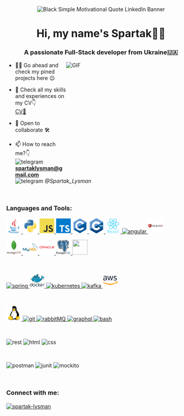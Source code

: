 <p align="center">
<img src="https://github.com/user-attachments/assets/4d7a7bce-3936-4be8-b3e0-dea1d5131011" alt="Black Simple Motivational Quote LinkedIn Banner" width="1000" height="230">

  
</p>
<h1 align="center">Hi, my name's Spartak👋🏽</h1>
<h3 align="center">A passionate Full-Stack developer from Ukraine🇺🇦</h3>

<img align="right" alt="GIF" width="345" height="290" src="https://media4.giphy.com/media/HscDLzkO8EOTmgkhQP/giphy.gif?cid=ecf05e47477qf5j878g6ajtatfhs3b73ure3nesayuleggvc&ep=v1_gifs_related&rid=giphy.gif&ct=g">

- 👨‍💻 Go ahead and check my pined projects here 😉

- 📄 Check all my skills and experiences on my CV👇<br>
[CV📝](https://github.com/user-attachments/files/17830531/Spartak_Lysman_CV__.pdf)


- 🔗 Open to collaborate 🛠️

- 📫 How to reach me?👇 <br>
<img src="https://upload.wikimedia.org/wikipedia/commons/thumb/7/7e/Gmail_icon_%282020%29.svg/2560px-Gmail_icon_%282020%29.svg.png" alt="telegram" width ="18" height="1%">  **spartaklysman@gmail.com** <br>
<img src="https://upload.wikimedia.org/wikipedia/commons/thumb/8/82/Telegram_logo.svg/2048px-Telegram_logo.svg.png" alt="telegram" width ="18" height="1%"> *@Spartak_Lysman*

  <br>

<h3 align="left">Languages and Tools:</h3>
<p align="left"> <a href="https://www.java.com" target="_blank" rel="noreferrer"> <img src="https://raw.githubusercontent.com/devicons/devicon/master/icons/java/java-original.svg" alt="java" width="40" height="40"/>
<a href="https://www.python.org" target="_blank" rel="noreferrer"> <img src="https://raw.githubusercontent.com/devicons/devicon/master/icons/python/python-original.svg" alt="python" width="40" height="40"/> </a> 
<a href="https://developer.mozilla.org/en-US/docs/Web/JavaScript" target="_blank" rel="noreferrer"> <img src="https://raw.githubusercontent.com/devicons/devicon/master/icons/javascript/javascript-original.svg" alt="javascript" width="40" height="40"/> </a>
<a href="https://www.typescriptlang.org/" target="_blank" rel="noreferrer"> <img src="https://raw.githubusercontent.com/devicons/devicon/master/icons/typescript/typescript-original.svg" alt="typescript" width="40" height="40"/> </a>
<a href="https://www.cprogramming.com/" target="_blank" rel="noreferrer"> <img src="https://raw.githubusercontent.com/devicons/devicon/master/icons/c/c-original.svg" alt="c" width="40" height="40"/> </a> 
<a href="https://www.w3schools.com/cpp/" target="_blank" rel="noreferrer"> <img src="https://raw.githubusercontent.com/devicons/devicon/master/icons/cplusplus/cplusplus-original.svg" alt="cplusplus" width="40" height="40"/> </a> 
<a href="https://reactjs.org/" target="_blank" rel="noreferrer"> <img src="https://raw.githubusercontent.com/devicons/devicon/master/icons/react/react-original-wordmark.svg" alt="react" width="40" height="40"/> </a> 
<a href="https://angular.io" target="_blank" rel="noreferrer"> <img src="https://angular.io/assets/images/logos/angular/angular.svg" alt="angular" width="40" height="40"/> </a> 
<a href="https://angular.io" target="_blank" rel="noreferrer"> <img src="https://raw.githubusercontent.com/devicons/devicon/master/icons/angularjs/angularjs-original-wordmark.svg" alt="angularjs" width="40" height="40"/> </a>
  
  <br>

  <a href="https://www.mongodb.com/" target="_blank" rel="noreferrer"> <img src="https://raw.githubusercontent.com/devicons/devicon/master/icons/mongodb/mongodb-original-wordmark.svg" alt="mongodb" width="40" height="40"/> </a> 
  <a href="https://www.mysql.com/" target="_blank" rel="noreferrer"> <img src="https://raw.githubusercontent.com/devicons/devicon/master/icons/mysql/mysql-original-wordmark.svg" alt="mysql" width="40" height="40"/> </a> 
  <a href="https://www.oracle.com/" target="_blank" rel="noreferrer"> <img src="https://raw.githubusercontent.com/devicons/devicon/master/icons/oracle/oracle-original.svg" alt="oracle" width="40" height="40"/> </a> 
  <a href="https://www.postgresql.org" target="_blank" rel="noreferrer"> <img src="https://raw.githubusercontent.com/devicons/devicon/master/icons/postgresql/postgresql-original-wordmark.svg" alt="postgresql" width="40" height="40"/> </a> <img src="https://dbdb.io/media/logos/h2-logo.svg" width="40" height="40"/>

  <br>  
  
<a href="https://spring.io/" target="_blank" rel="noreferrer"> <img src="https://www.vectorlogo.zone/logos/springio/springio-icon.svg" alt="spring" width="40" height="40"/> </a> 
<a href="https://www.docker.com/" target="_blank" rel="noreferrer"> <img src="https://raw.githubusercontent.com/devicons/devicon/master/icons/docker/docker-original-wordmark.svg" alt="docker" width="40" height="40"/> </a> 
<a href="https://kubernetes.io" target="_blank" rel="noreferrer"> <img src="https://www.vectorlogo.zone/logos/kubernetes/kubernetes-icon.svg" alt="kubernetes" width="40" height="40"/> </a> 
<a href="https://kafka.apache.org/" target="_blank" rel="noreferrer"> <img src="https://www.vectorlogo.zone/logos/apache_kafka/apache_kafka-icon.svg" alt="kafka" width="40" height="40"/> </a> 
<a href="https://aws.amazon.com" target="_blank" rel="noreferrer"> <img src="https://raw.githubusercontent.com/devicons/devicon/master/icons/amazonwebservices/amazonwebservices-original-wordmark.svg" alt="aws" width="40" height="40"/> </a> 
 
 <br>
 
<a href="https://www.linux.org/" target="_blank" rel="noreferrer"> <img src="https://raw.githubusercontent.com/devicons/devicon/master/icons/linux/linux-original.svg" alt="linux" width="40" height="40"/> </a> 
<a href="https://git-scm.com/" target="_blank" rel="noreferrer"> <img src="https://www.vectorlogo.zone/logos/git-scm/git-scm-icon.svg" alt="git" width="40" height="40"/> </a> 
<a href="https://www.rabbitmq.com" target="_blank" rel="noreferrer"> <img src="https://www.vectorlogo.zone/logos/rabbitmq/rabbitmq-icon.svg" alt="rabbitMQ" width="40" height="40"/> </a> 
<a href="https://graphql.org" target="_blank" rel="noreferrer"> <img src="https://www.vectorlogo.zone/logos/graphql/graphql-icon.svg" alt="graphql" width="40" height="40"/> </a>
<a href="https://www.gnu.org/software/bash/" target="_blank" rel="noreferrer"> <img src="https://www.vectorlogo.zone/logos/gnu_bash/gnu_bash-icon.svg" alt="bash" width="40" height="40"/> </a> 

<br>

<img src="https://storage.caktusgroup.com/media/blog-images/drf-logo2.png" alt="rest" width="60" height="40"/> </a> 
<img src="https://upload.wikimedia.org/wikipedia/commons/thumb/6/61/HTML5_logo_and_wordmark.svg/2048px-HTML5_logo_and_wordmark.svg.png" alt="html" width="55" height="55"/> </a> 
<img src="https://upload.wikimedia.org/wikipedia/commons/thumb/3/3d/CSS.3.svg/1200px-CSS.3.svg.png" alt="css" width="40" height="55"/> </a> 

  <br>
  
 <img src="https://www.svgrepo.com/show/354202/postman-icon.svg" alt="postman" width="40" height="40"/> <img src="https://avatars.githubusercontent.com/u/874086?s=280&v=4" alt="junit" width="50" height="50"/> 
 <img src="https://javadoc.io/static/org.mockito/mockito-core/3.6.0/org/mockito/logo.png" alt="mockito" width="85" height="50"/> 

 
 
  <br>
   
<h3 align="left">Connect with me:</h3>
<p align="left">
<a href="https://linkedin.com/in/spartak-lysman" target="blank"><img align="center" src="https://raw.githubusercontent.com/rahuldkjain/github-profile-readme-generator/master/src/images/icons/Social/linked-in-alt.svg" alt="spartak-lysman" height="30" width="40" /></a>
</p>
